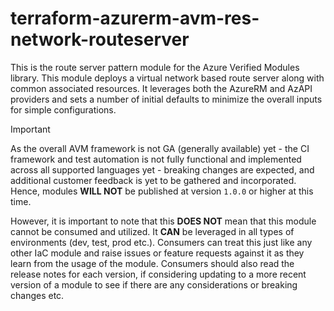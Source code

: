 # terraform-azurerm-avm-res-network-routeserver

This is the route server pattern module for the Azure Verified Modules library.  This module deploys a virtual network based route server along with common associated resources.  It leverages both the AzureRM and AzAPI providers and sets a number of initial defaults to minimize the overall inputs for simple configurations. 

> [!IMPORTANT]
> As the overall AVM framework is not GA (generally available) yet - the CI framework and test automation is not fully functional and implemented across all supported languages yet - breaking changes are expected, and additional customer feedback is yet to be gathered and incorporated. Hence, modules **WILL NOT** be published at version `1.0.0` or higher at this time.
> 
> However, it is important to note that this **DOES NOT** mean that this module cannot be consumed and utilized. It **CAN** be leveraged in all types of environments (dev, test, prod etc.). Consumers can treat this just like any other IaC module and raise issues or feature requests against it as they learn from the usage of the module. Consumers should also read the release notes for each version, if considering updating to a more recent version of a module to see if there are any considerations or breaking changes etc.
